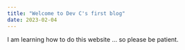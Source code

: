 ```yaml
---
title: "Welcome to Dev C's first blog"
date: 2023-02-04
---
```



I am learning how to do this website ... so please be patient.

